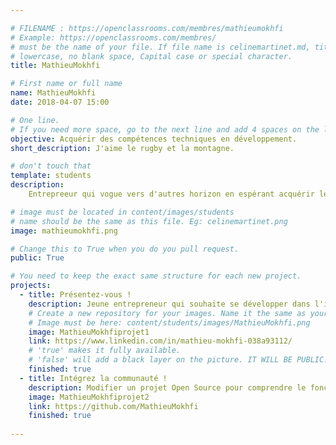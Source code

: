 ```yaml
---

# FILENAME : https://openclassrooms.com/membres/mathieumokhfi
# Example: https://openclassrooms.com/membres/
# must be the name of your file. If file name is celinemartinet.md, title is celinemartinet.
# lowercase, no blank space, Capital case or special character.
title: MathieuMokhfi

# First name or full name
name: MathieuMokhfi
date: 2018-04-07 15:00

# One line.
# If you need more space, go to the next line and add 4 spaces on the left, as in 'description'.
objective: Acquérir des compétences techniques en développement.
short_description: J'aime le rugby et la montagne.

# don't touch that
template: students
description:
    Entrepreeur qui vogue vers d'autres horizon en espérant acquérir les compétences nécessaire en DA Android

# image must be located in content/images/students
# name should be the same as this file. Eg: celinemartinet.png
image: mathieumokhfi.png

# Change this to True when you do you pull request.
public: True

# You need to keep the exact same structure for each new project.
projects:
  - title: Présentez-vous !
    description: Jeune entrepreneur qui souhaite se développer dans l'informatique.
    # Create a new repository for your images. Name it the same as your nickname and profile picture.
    # Image must be here: content/students/images/MathieuMokhfi.png
    image: MathieuMokhfiprojet1
    link: https://www.linkedin.com/in/mathieu-mokhfi-038a93112/
    # 'true' makes it fully available.
    # 'false' will add a black layer on the picture. IT WILL BE PUBLIC!
    finished: true
  - title: Intégrez la communauté !
    description: Modifier un projet Open Source pour comprendre le fonctionnement de Git, de Github et des pull requests. 
    image: MathieuMokhfiprojet2
    link: https://github.com/MathieuMokhfi
    finished: true
  
---
```

